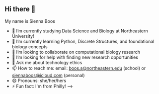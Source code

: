 ## Hi there 👋

My name is Sienna Boos
- 🔭 I’m currently studying Data Science and Biology at Northeastern University!
- 🌱 I’m currently learning Python, Discrete Structures, and foundational biology concepts
- 👯 I’m looking to collaborate on computational biology research
- 🤔 I’m looking for help with finding new research opportunities
- 💬 Ask me about technology ethics
- 📫 How to reach me: email: boos.s@northeastern.edu (school) or siennaboos@icloud.com (personal)
- 😄 Pronouns: she/her/hers
- ⚡ Fun fact: I'm from Philly!
-->
